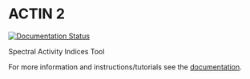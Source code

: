 # ACTIN 2

[![Documentation Status](https://readthedocs.org/projects/actin2/badge/?version=latest)](https://actin2.readthedocs.io/en/latest/?badge=latest)

Spectral Activity Indices Tool

For more information and instructions/tutorials see the [documentation](https://actin2.readthedocs.io/en/latest/index.html#).

